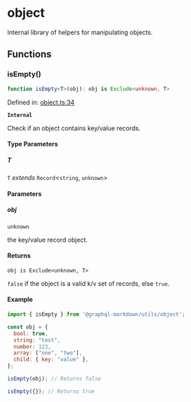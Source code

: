# object

Internal library of helpers for manipulating objects.

## Functions

### isEmpty()

```ts
function isEmpty<T>(obj): obj is Exclude<unknown, T>
```

Defined in: [object.ts:34](https://github.com/graphql-markdown/graphql-markdown/blob/main/packages/utils/src/object.ts#L34)

**`Internal`**

Check if an object contains key/value records.

#### Type Parameters

##### T

`T` *extends* `Record`\<`string`, `unknown`\>

#### Parameters

##### obj

`unknown`

the key/value record object.

#### Returns

`obj is Exclude<unknown, T>`

`false` if the object is a valid k/v set of records, else `true`.

#### Example

```js
import { isEmpty } from '@graphql-markdown/utils/object';

const obj = {
  bool: true,
  string: "test",
  number: 123,
  array: ["one", "two"],
  child: { key: "value" },
};

isEmpty(obj); // Returns false

isEmpty({}); // Returns true
```
